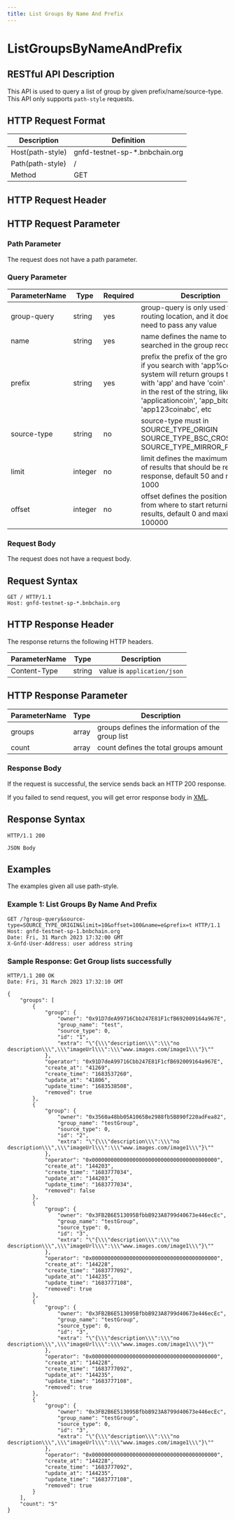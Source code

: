 ```yaml
---
title: List Groups By Name And Prefix
---
```


# ListGroupsByNameAndPrefix

## RESTful API Description

This API is used to query a list of group by given prefix/name/source-type. This API only supports `path-style` requests.

## HTTP Request Format

| Description      | Definition                     |
|------------------|--------------------------------|
| Host(path-style) | gnfd-testnet-sp-*.bnbchain.org |
| Path(path-style) | /                              |
| Method           | GET                            |

## HTTP Request Header

## HTTP Request Parameter

### Path Parameter

The request does not have a path parameter.

### Query Parameter


| ParameterName   | Type      | Required | Description                                                                                                                                                                                                                                |
|-----------------|-----------|----------|--------------------------------------------------------------------------------------------------------------------------------------------------------------------------------------------------------------------------------------------|
| group-query     | string    | yes      | group-query is only used for routing location, and it does not need to pass any value                                                                                                                                                      |
| name            | string    | yes      | name defines the name to be searched in the group records                                                                                                                                                                                  |
| prefix          | string    | yes      | prefix the prefix of the group name,    if you search with 'app%coin', the system will return groups that start with 'app' and have 'coin' anywhere in the rest of the string, like 'applicationcoin', 'app_bitcoin', 'app123coinabc', etc |
| source-type     | string    | no       | source-type must in SOURCE_TYPE_ORIGIN SOURCE_TYPE_BSC_CROSS_CHAIN SOURCE_TYPE_MIRROR_PENDING                                                                                                                                              |
| limit           | integer   | no       | limit defines the maximum number of results that should be returned in response, default 50 and maximum 1000                                                                                                                               |
| offset          | integer   | no       | offset defines the position in the list from where to start returning results, default 0 and maximum 100000                                                                                                                                |

### Request Body

The request does not have a request body.

## Request Syntax

```HTTP
GET / HTTP/1.1
Host: gnfd-testnet-sp-*.bnbchain.org
```

## HTTP Response Header

The response returns the following HTTP headers.

| ParameterName | Type   | Description                 |
|---------------|--------|-----------------------------|
| Content-Type  | string | value is `application/json` |

## HTTP Response Parameter

| ParameterName | Type     | Description                                       |
|---------------|----------|---------------------------------------------------|
| groups        | array    | groups defines the information of the group list  |
| count         | array    | count defines the total groups amount             |

### Response Body

If the request is successful, the service sends back an HTTP 200 response.

If you failed to send request, you will get error response body in [XML](./sp_response.md#sp-error-response).

## Response Syntax

```HTTP
HTTP/1.1 200

JSON Body
```

## Examples

The examples given all use path-style.

### Example 1: List Groups By Name And Prefix

```HTTP
GET /?group-query&source-type=SOURCE_TYPE_ORIGIN&limit=10&offset=100&name=e&prefix=t HTTP/1.1
Host: gnfd-testnet-sp-1.bnbchain.org
Date: Fri, 31 March 2023 17:32:00 GMT
X-Gnfd-User-Address: user address string
```

### Sample Response: Get Group lists successfully

```HTTP
HTTP/1.1 200 OK
Date: Fri, 31 March 2023 17:32:10 GMT

{
    "groups": [
        {
            "group": {
                "owner": "0x91D7deA99716Cbb247E81F1cfB692009164a967E",
                "group_name": "test",
                "source_type": 0,
                "id": "1",
                "extra": "\"{\\\"description\\\":\\\"no description\\\",\\\"imageUrl\\\":\\\"www.images.com/image1\\\"}\""
            },
            "operator": "0x91D7deA99716Cbb247E81F1cfB692009164a967E",
            "create_at": "41269",
            "create_time": "1683537260",
            "update_at": "41806",
            "update_time": "1683538508",
            "removed": true
        },
        {
            "group": {
                "owner": "0x3560a48bb05A1065Be2988fb5B890f220adFea82",
                "group_name": "testGroup",
                "source_type": 0,
                "id": "2",
                "extra": "\"{\\\"description\\\":\\\"no description\\\",\\\"imageUrl\\\":\\\"www.images.com/image1\\\"}\""
            },
            "operator": "0x0000000000000000000000000000000000000000",
            "create_at": "144203",
            "create_time": "1683777034",
            "update_at": "144203",
            "update_time": "1683777034",
            "removed": false
        },
        {
            "group": {
                "owner": "0x3FB2B6E513095BfbbB923A8799d40673e446ecEc",
                "group_name": "testGroup",
                "source_type": 0,
                "id": "3",
                "extra": "\"{\\\"description\\\":\\\"no description\\\",\\\"imageUrl\\\":\\\"www.images.com/image1\\\"}\""
            },
            "operator": "0x0000000000000000000000000000000000000000",
            "create_at": "144228",
            "create_time": "1683777092",
            "update_at": "144235",
            "update_time": "1683777108",
            "removed": true
        },
        {
            "group": {
                "owner": "0x3FB2B6E513095BfbbB923A8799d40673e446ecEc",
                "group_name": "testGroup",
                "source_type": 0,
                "id": "3",
                "extra": "\"{\\\"description\\\":\\\"no description\\\",\\\"imageUrl\\\":\\\"www.images.com/image1\\\"}\""
            },
            "operator": "0x0000000000000000000000000000000000000000",
            "create_at": "144228",
            "create_time": "1683777092",
            "update_at": "144235",
            "update_time": "1683777108",
            "removed": true
        },
        {
            "group": {
                "owner": "0x3FB2B6E513095BfbbB923A8799d40673e446ecEc",
                "group_name": "testGroup",
                "source_type": 0,
                "id": "3",
                "extra": "\"{\\\"description\\\":\\\"no description\\\",\\\"imageUrl\\\":\\\"www.images.com/image1\\\"}\""
            },
            "operator": "0x0000000000000000000000000000000000000000",
            "create_at": "144228",
            "create_time": "1683777092",
            "update_at": "144235",
            "update_time": "1683777108",
            "removed": true
        }
    ],
    "count": "5"
}
```

